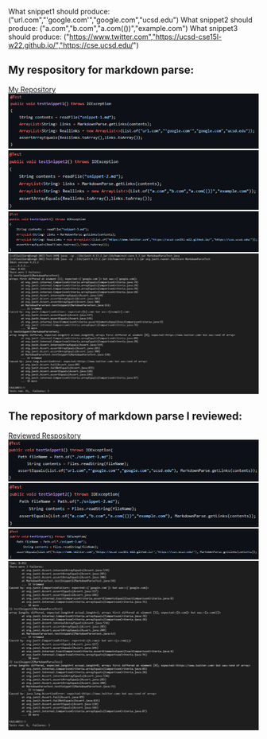 What snippet1 should produce: ("url.com","'google.com'","google.com","ucsd.edu")
What snippet2 should produce: ("a.com","b.com","a.com(())","example.com")
What snippet3 should produce: ("https://www.twitter.com","https://ucsd-cse15l-w22.github.io/","https://cse.ucsd.edu/")
## My respository for markdown parse:
[My Repository](markdownme)
    ![Test_for_snippet1](myrepo1.png) 
    ![Test_for_snippet2](myrepo2.png)
    ![Test_for_snippet3](myrepo3.png)
    ![Result](myrepo.png)
## The repository of markdown parse I reviewed:
[Reviewed Respository](markdownthem)
    ![Test_for_snippet1](therepo1.png) 
    ![Test_for_snippet2](therepo2.png)
    ![Test_for_snippet3](therepo3.png)
    ![Result](theirrepo.png)
